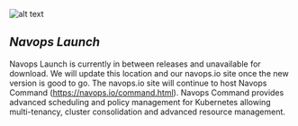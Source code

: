 ![alt text](http://www.navops.io/img/home-launch-logo.png "Launch")

*Navops Launch*
---

Navops Launch is currently in between releases and unavailable for download.  We will
update this location and our navops.io site once the new version is good to go.  The
navops.io site will continue to host Navops Command (https://navops.io/command.html).
Navops Command provides advanced scheduling and policy management for Kubernetes 
allowing multi-tenancy, cluster consolidation and advanced resource management.
